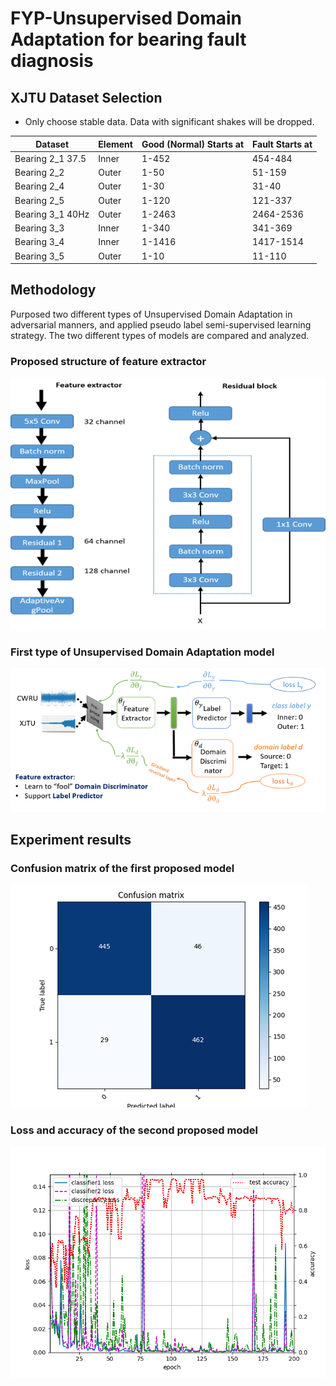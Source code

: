 

# FYP-Unsupervised Domain Adaptation for bearing fault diagnosis

## XJTU Dataset Selection

 - Only choose stable data.  Data with significant shakes will be dropped.

| Dataset          | Element | Good (Normal) Starts at | Fault Starts at |
| ---------------- | ------- | ----------------------- | --------------- |
| Bearing 2_1 37.5 | Inner   | 1-452                   | 454-484         |
| Bearing 2_2      | Outer   | 1-50                    | 51-159          |
| Bearing 2_4      | Outer   | 1-30                    | 31-40           |
| Bearing 2_5      | Outer   | 1-120                   | 121-337         |
| Bearing 3_1 40Hz | Outer   | 1-2463                  | 2464-2536       |
| Bearing 3_3      | Inner   | 1-340                   | 341-369         |
| Bearing 3_4      | Inner   | 1-1416                  | 1417-1514       |
| Bearing 3_5      | Outer   | 1-10                    | 11-110          |

## Methodology

Purposed two different types of Unsupervised Domain Adaptation in adversarial manners, and applied pseudo label semi-supervised learning strategy. The two different types of models are compared and analyzed. 

### Proposed structure of feature extractor



![image-20220427173456789](readme-image\image-20220427173456789.png)

### First type of Unsupervised Domain Adaptation model

![image-20220427173803408](readme-image\image-20220427173803408.png)



## Experiment results

### Confusion matrix of the first proposed model

![image-20220427174004039](readme-image\image-20220427174004039.png)



### Loss and accuracy of the second proposed model

![image-20220427174035953](readme-image\image-20220427174035953.png)

